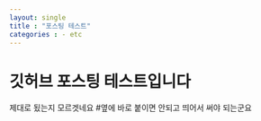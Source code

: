 ```yaml
---
layout: single
title : "포스팅 테스트"
categories : - etc
---
```


# 깃허브 포스팅 테스트입니다

제대로 됬는지 모르겟네요
#옆에 바로 붙이면 안되고 띄어서 써야 되는군요
